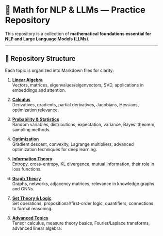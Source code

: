 # 📘 Math for NLP & LLMs — Practice Repository

This repository is a collection of **mathematical foundations essential for NLP and Large Language Models (LLMs)**.  

---

## 📂 Repository Structure

Each topic is organized into Markdown files for clarity:

1. **[Linear Algebra](1.%20LinearAlgebra.md)**  
   Vectors, matrices, eigenvalues/eigenvectors, SVD, applications in embeddings and attention.

2. **[Calculus](2.%20Calculus.md)**  
   Derivatives, gradients, partial derivatives, Jacobians, Hessians, optimization relevance.

3. **[Probability & Statistics](3.%20ProbabilityandStatistics.md)**  
   Random variables, distributions, expectation, variance, Bayes’ theorem, sampling methods.

4. **[Optimization](4.%20Optimization.md)**  
   Gradient descent, convexity, Lagrange multipliers, advanced optimization techniques for deep learning.

5. **[Information Theory](5.%20InformationTheory.md)**  
   Entropy, cross-entropy, KL divergence, mutual information, their role in loss functions.

6. **[Graph Theory](6.%20GraphTheory.md)**  
   Graphs, networks, adjacency matrices, relevance in knowledge graphs and GNNs.

7. **[Set Theory & Logic](7.%20SetTheory&Logic.md)**  
   Set operations, propositional/first-order logic, quantifiers, connections to formal reasoning.

8. **[Advanced Topics](8.%20AdvancedTopics.md)**  
   Tensor calculus, measure theory basics, Fourier/Laplace transforms, advanced linear algebra.
